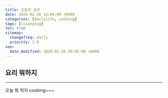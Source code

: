 ```yaml
---
title: 오늘의 요리
date: 2020-02-26 16:04:00 +0900
categories: [dailylife, cooking]
tags: [ilsangtag]
toc: true
sitemap:
  changefreq: daily
  priority: 1.0
seo:
  date_modified: 2020-02-26 20:05:00 +0900
---
```


## 요리 뭐하지

***

오늘 뭐 먹지
cooking~~~